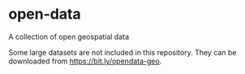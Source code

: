 # open-data

A collection of open geospatial data

Some large datasets are not included in this repository. They can be downloaded from <https://bit.ly/opendata-geo>.
